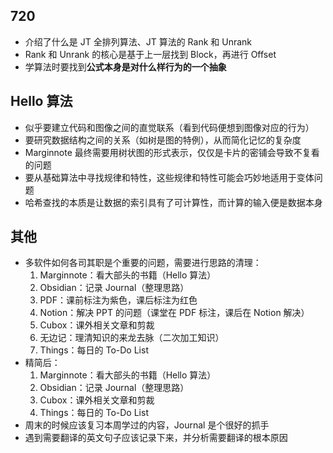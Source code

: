 ## 720
- 介绍了什么是 JT 全排列算法、JT 算法的 Rank 和 Unrank
- Rank 和 Unrank 的核心是基于上一层找到 Block，再进行 Offset
- 学算法时要找到**公式本身是对什么样行为的一个抽象**
## Hello 算法
- 似乎要建立代码和图像之间的直觉联系（看到代码便想到图像对应的行为）
- 要研究数据结构之间的关系（如树是图的特例），从而简化记忆的复杂度
- Marginnote 最终需要用树状图的形式表示，仅仅是卡片的密铺会导致不复看的问题
- 要从基础算法中寻找规律和特性，这些规律和特性可能会巧妙地适用于变体问题
- 哈希查找的本质是让数据的索引具有了可计算性，而计算的输入便是数据本身
## 其他
- 多软件如何各司其职是个重要的问题，需要进行思路的清理：
	1. Marginnote：看大部头的书籍（Hello 算法）
	2. Obsidian：记录 Journal（整理思路）
	3. PDF：课前标注为紫色，课后标注为红色
	4. Notion：解决 PPT 的问题（课堂在 PDF 标注，课后在 Notion 解决）
	5. Cubox：课外相关文章和剪裁
	6. 无边记：理清知识的来龙去脉（二次加工知识）
	7. Things：每日的 To-Do List
- 精简后：
	1. Marginnote：看大部头的书籍（Hello 算法）
	2. Obsidian：记录 Journal（整理思路）
	3. Cubox：课外相关文章和剪裁
	4. Things：每日的 To-Do List
- 周末的时候应该复习本周学过的内容，Journal 是个很好的抓手
- 遇到需要翻译的英文句子应该记录下来，并分析需要翻译的根本原因